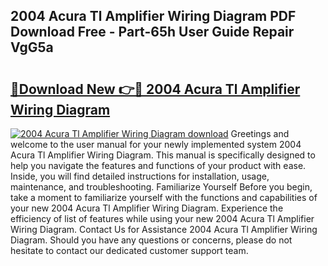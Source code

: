 ## 2004 Acura Tl Amplifier Wiring Diagram PDF Download Free - Part-65h User Guide Repair VgG5a

# <h2><a href="http://dfkl71.blite.top/?on=2004+Acura+Tl+Amplifier+Wiring+Diagram">🔗Download New 👉🔴 2004 Acura Tl Amplifier Wiring Diagram</a></h2>

[![2004 Acura Tl Amplifier Wiring Diagram download](https://i.imgur.com/lujVjoI.png)](http://dfkl71.blite.top/?on=2004+Acura+Tl+Amplifier+Wiring+Diagram)
Greetings and welcome to the user manual for your newly implemented system 2004 Acura Tl Amplifier Wiring Diagram. This manual is specifically designed to help you navigate the features and functions of your product with ease. Inside, you will find detailed instructions for installation, usage, maintenance, and troubleshooting. Familiarize Yourself Before you begin, take a moment to familiarize yourself with the functions and capabilities of your new 2004 Acura Tl Amplifier Wiring Diagram. Experience the efficiency of list of features while using your new 2004 Acura Tl Amplifier Wiring Diagram. Contact Us for Assistance 2004 Acura Tl Amplifier Wiring Diagram. Should you have any questions or concerns, please do not hesitate to contact our dedicated customer support team.
